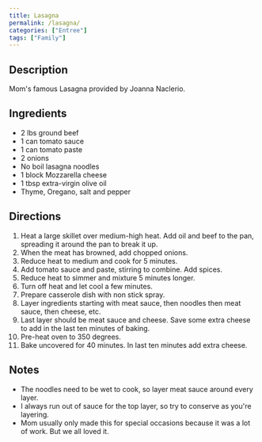 ```yaml
---
title: Lasagna
permalink: /lasagna/
categories: ["Entree"]
tags: ["Family"]
---
```


Description
-----------

Mom's famous Lasagna provided by Joanna Naclerio.

Ingredients
-----------

-   2 lbs ground beef
-   1 can tomato sauce
-   1 can tomato paste
-   2 onions
-   No boil lasagna noodles
-   1 block Mozzarella cheese
-   1 tbsp extra-virgin olive oil
-   Thyme, Oregano, salt and pepper

Directions
----------

1.  Heat a large skillet over medium-high heat. Add oil and beef to the pan, spreading it around the pan to break it up.
2.  When the meat has browned, add chopped onions.
3.  Reduce heat to medium and cook for 5 minutes.
4.  Add tomato sauce and paste, stirring to combine. Add spices.
5.  Reduce heat to simmer and mixture 5 minutes longer.
6.  Turn off heat and let cool a few minutes.
7.  Prepare casserole dish with non stick spray.
8.  Layer ingredients starting with meat sauce, then noodles then meat sauce, then cheese, etc.
9.  Last layer should be meat sauce and cheese. Save some extra cheese to add in the last ten minutes of baking.
10. Pre-heat oven to 350 degrees.
11. Bake uncovered for 40 minutes. In last ten minutes add extra cheese.

Notes
-----

-   The noodles need to be wet to cook, so layer meat sauce around every layer.
-   I always run out of sauce for the top layer, so try to conserve as you're layering.
-   Mom usually only made this for special occasions because it was a lot of work. But we all loved it.

